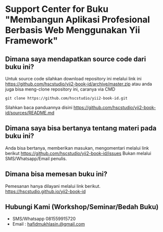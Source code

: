 # Support Center for Buku "Membangun Aplikasi Profesional Berbasis Web Menggunakan Yii Framework"

## Dimana saya mendapatkan source code dari buku ini?
Untuk source code silahkan download repository ini melalui link ini https://github.com/hscstudio/yii2-book-id/archive/master.zip  atau anda juga bisa meng-clone repository ini, caranya via CMD
```
git clone https://github.com/hscstudio/yii2-book-id.git
```
Silahkan baca panduannya disini https://github.com/hscstudio/yii2-book-id/sources/README.md

## Dimana saya bisa bertanya tentang materi pada buku ini?
Anda bisa bertanya, memberikan masukan, mengomentari melalui link berikut
https://github.com/hscstudio/yii2-book-id/issues
Bukan melalui SMS/Whatsapp/Email penulis.

## Dimana bisa memesan buku ini?
Pemesanan hanya dilayani melalui link berikut.
https://hscstudio.github.io/yii2-book-id

## Hubungi Kami (Workshop/Seminar/Bedah Buku)
- SMS/Whatsapp 081559915720
- Email : hafidmukhlasin.@gmail.com
